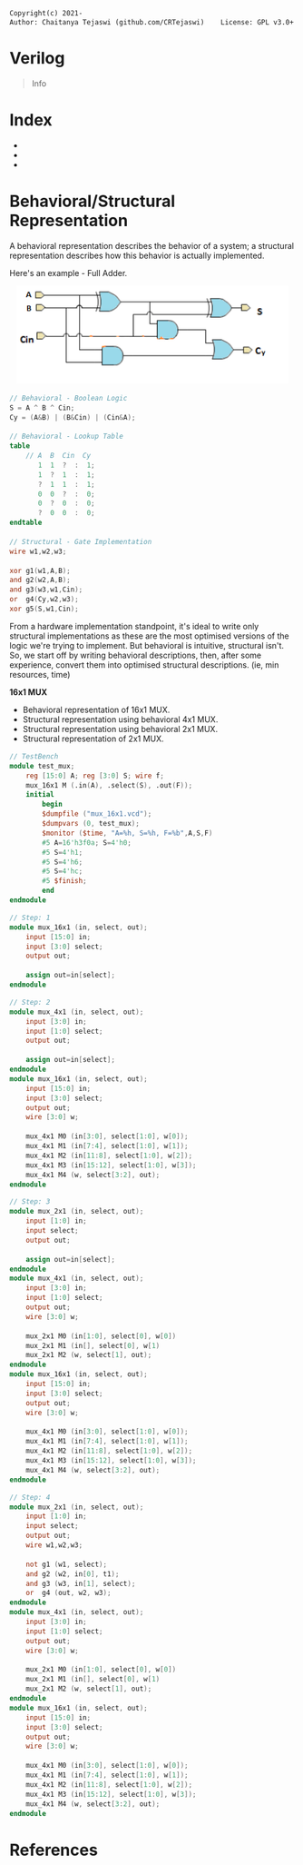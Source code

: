 ﻿    Copyright(c) 2021-
    Author: Chaitanya Tejaswi (github.com/CRTejaswi)    License: GPL v3.0+

# Verilog
> Info

# Index

- 
- 
- 

# Behavioral/Structural Representation

A behavioral representation describes the behavior of a system; a structural representation describes how this behavior is actually implemented.

Here's an example - Full Adder.
<center><img src="files/fulladder.png" alt="" width="480"></center>

```verilog
// Behavioral - Boolean Logic
S = A ^ B ^ Cin;
Cy = (A&B) | (B&Cin) | (Cin&A);

// Behavioral - Lookup Table
table
    // A  B  Cin  Cy
       1  1  ?  :  1;
       1  ?  1  :  1;
       ?  1  1  :  1;
       0  0  ?  :  0;
       0  ?  0  :  0;
       ?  0  0  :  0;
endtable

// Structural - Gate Implementation
wire w1,w2,w3;

xor g1(w1,A,B);
and g2(w2,A,B);
and g3(w3,w1,Cin);
or  g4(Cy,w2,w3);
xor g5(S,w1,Cin); 
```
From a hardware implementation standpoint, it's ideal to write only structural implementations as these are the most optimised versions of the logic we're trying to implement. But behavioral is intuitive, structural isn't. So, we start off by writing behavioral descriptions, then, after some experience, convert them into optimised structural descriptions. (ie, min resources, time)

__16x1 MUX__

- Behavioral representation of 16x1 MUX.
- Structural representation using behavioral 4x1 MUX.
- Structural representation using behavioral 2x1 MUX.
- Structural representation of 2x1 MUX.

```verilog
// TestBench
module test_mux;
    reg [15:0] A; reg [3:0] S; wire f;
    mux_16x1 M (.in(A), .select(S), .out(F));
    initial
        begin
        $dumpfile ("mux_16x1.vcd");
        $dumpvars (0, test_mux);
        $monitor ($time, "A=%h, S=%h, F=%b",A,S,F)
        #5 A=16'h3f0a; S=4'h0;
        #5 S=4'h1;
        #5 S=4'h6;
        #5 S=4'hc;
        #5 $finish;
        end
endmodule
```
```verilog
// Step: 1
module mux_16x1 (in, select, out);
    input [15:0] in;
    input [3:0] select;
    output out;

    assign out=in[select];
endmodule
```
```verilog
// Step: 2
module mux_4x1 (in, select, out);
    input [3:0] in;
    input [1:0] select;
    output out;

    assign out=in[select];
endmodule
module mux_16x1 (in, select, out);
    input [15:0] in;
    input [3:0] select;
    output out;
    wire [3:0] w;

    mux_4x1 M0 (in[3:0], select[1:0], w[0]);
    mux_4x1 M1 (in[7:4], select[1:0], w[1]);
    mux_4x1 M2 (in[11:8], select[1:0], w[2]);
    mux_4x1 M3 (in[15:12], select[1:0], w[3]);
    mux_4x1 M4 (w, select[3:2], out);
endmodule
```
```verilog
// Step: 3
module mux_2x1 (in, select, out);
    input [1:0] in;
    input select;
    output out;

    assign out=in[select];
endmodule
module mux_4x1 (in, select, out);
    input [3:0] in;
    input [1:0] select;
    output out;
    wire [3:0] w;

    mux_2x1 M0 (in[1:0], select[0], w[0])
    mux_2x1 M1 (in[], select[0], w[1)
    mux_2x1 M2 (w, select[1], out);
endmodule
module mux_16x1 (in, select, out);
    input [15:0] in;
    input [3:0] select;
    output out;
    wire [3:0] w;

    mux_4x1 M0 (in[3:0], select[1:0], w[0]);
    mux_4x1 M1 (in[7:4], select[1:0], w[1]);
    mux_4x1 M2 (in[11:8], select[1:0], w[2]);
    mux_4x1 M3 (in[15:12], select[1:0], w[3]);
    mux_4x1 M4 (w, select[3:2], out);
endmodule
```
```verilog
// Step: 4
module mux_2x1 (in, select, out);
    input [1:0] in;
    input select;
    output out;
    wire w1,w2,w3;

    not g1 (w1, select);
    and g2 (w2, in[0], t1);
    and g3 (w3, in[1], select);
    or  g4 (out, w2, w3);
endmodule
module mux_4x1 (in, select, out);
    input [3:0] in;
    input [1:0] select;
    output out;
    wire [3:0] w;

    mux_2x1 M0 (in[1:0], select[0], w[0])
    mux_2x1 M1 (in[], select[0], w[1)
    mux_2x1 M2 (w, select[1], out);
endmodule
module mux_16x1 (in, select, out);
    input [15:0] in;
    input [3:0] select;
    output out;
    wire [3:0] w;

    mux_4x1 M0 (in[3:0], select[1:0], w[0]);
    mux_4x1 M1 (in[7:4], select[1:0], w[1]);
    mux_4x1 M2 (in[11:8], select[1:0], w[2]);
    mux_4x1 M3 (in[15:12], select[1:0], w[3]);
    mux_4x1 M4 (w, select[3:2], out);
endmodule
```

# References
